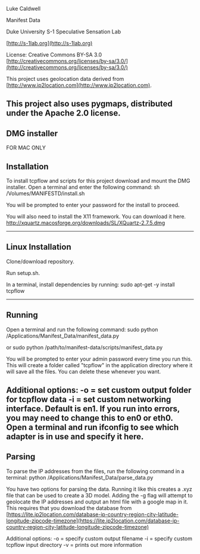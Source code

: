 Luke Caldwell

Manifest Data

Duke University S-1 Speculative Sensation Lab

[http://s-1lab.org](http://s-1lab.org)

License: Creative Commons BY-SA 3.0 [http://creativecommons.org/licenses/by-sa/3.0/](http://creativecommons.org/licenses/by-sa/3.0/)

This project uses geolocation data derived from [http://www.ip2location.com](http://www.ip2location.com).

This project also uses pygmaps, distributed under the Apache 2.0 license.
---------------------------------------------------------------------------------------------------------------------------
DMG installer
--------------
FOR MAC ONLY

Installation
-------------
To install tcpflow and scripts for this project download and mount the DMG installer. Open a terminal and enter the following command:
sh /Volumes/MANIFESTD/install.sh

You will be prompted to enter your password for the install to proceed.

You will also need to install the X11 framework. You can download it here.
http://xquartz.macosforge.org/downloads/SL/XQuartz-2.7.5.dmg

--------------------------------------------------------------------------------------------------------------
## Linux Installation ##
Clone/download repository.

Run setup.sh.

In a terminal, install dependencies by running:
sudo apt-get -y install tcpflow 

--------------------------------------------------------------------------------------------------------------


Running
-------------
Open a terminal and run the following command:
sudo python /Applications/Manifest_Data/manifest_data.py

or
sudo python /path/to/manifest-data/scripts/manifest_data.py

You will be prompted to enter your admin password every time you run this. This will create a folder called "tcpflow" in the application directory where it will save all the files. You can delete these whenever you want.

Additional options:
-o = set custom output folder for tcpflow data
-i = set custom networking interface. Default is en1. If you run into errors, you may need to change this to en0 or eth0. Open a terminal and run ifconfig to see which adapter is in use and specify it here.
-----------------------------------------------------

Parsing
------------
To parse the IP addresses from the files, run the following command in a terminal:
python /Applications/Manifest_Data/parse_data.py

You have two options for parsing the data. Running it like this creates a .xyz file that can be used to create a 3D model. Adding the -g flag will attempt to geolocate the IP addresses and output an html file with a google map in it. This requires that you download the database from [https://lite.ip2location.com/database-ip-country-region-city-latitude-longitude-zipcode-timezone](https://lite.ip2location.com/database-ip-country-region-city-latitude-longitude-zipcode-timezone)

Additional options:
-o = specify custom output filename
-i = specify custom tcpflow input directory
-v = prints out more information